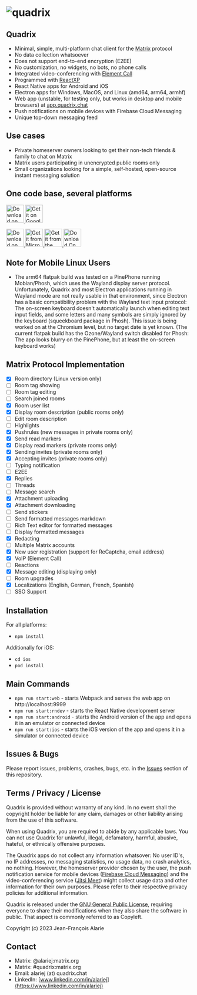 # ![quadrix](https://quadrix.chat/logo84.png)

## Quadrix

- Minimal, simple, multi-platform chat client for the [Matrix](https://github.com/matrix-org/) protocol
- No data collection whatsoever
- Does not support end-to-end encryption (E2EE)
- No customization, no widgets, no bots, no phone calls
- Integrated video-conferencing with [Element Call](https://github.com/vector-im/element-call)
- Programmed with [ReactXP](https://github.com/Microsoft/reactxp)
- React Native apps for Android and iOS
- Electron apps for Windows, MacOS, and Linux (amd64, arm64, armhf)
- Web app (unstable, for testing only, but works in desktop and mobile browsers) at [app.quadrix.chat](https://app.quadrix.chat)
- Push notifications on mobile devices with Firebase Cloud Messaging
- Unique top-down messaging feed

## Use cases

- Private homeserver owners looking to get their non-tech friends & family to chat on Matrix
- Matrix users participating in unencrypted public rooms only
- Small organizations looking for a simple, self-hosted, open-source instant messaging solution

## One code base, several platforms

<p>
    <a href="https://apps.apple.com/us/app/quadrix-chat/id1576110553">
        <img alt="Download on the App Store" src="https://linkmaker.itunes.apple.com/images/badges/en-us/badge_appstore-lrg.svg" height=48>
    </a>
    <a href="https://play.google.com/store/apps/details?id=chat.quadrix.android">
        <img alt="Get it on Google Play" src="https://upload.wikimedia.org/wikipedia/commons/7/78/Google_Play_Store_badge_EN.svg" height=48>
    </a>
</p>

<p>
    <a href="https://apps.apple.com/us/app/quadrix-chat-desktop/id1577585119">
        <img alt="Download on the Mac App Store" src="https://upload.wikimedia.org/wikipedia/commons/5/5d/Download_on_the_Mac_App_Store_Badge_US-UK_RGB_blk.svg" height=48>
    </a>
    <a href="https://apps.microsoft.com/store/detail/quadrixchat/9NPZ93X49V00">
        <img alt="Get it from Microsoft" src="https://developer.microsoft.com/store/badges/images/English_get-it-from-MS.png" height=48>
    </a>
    <a href="https://snapcraft.io/quadrix">
        <img alt="Get it from the Snap Store" src="https://snapcraft.io/static/images/badges/en/snap-store-black.svg" height=48>
    </a>
    <a href="https://flathub.org/apps/details/chat.quadrix.Quadrix">
        <img alt="Download On FLATHUB" src="https://flathub.org/assets/badges/flathub-badge-en.png" height=48>
    </a>
</p>

## Note for Mobile Linux Users

- The arm64 flatpak build was tested on a PinePhone running Mobian/Phosh, which uses the Wayland display server protocol. Unfortunately, Quadrix and most Electron applications running in Wayland mode are not really usable in that environment, since Electron has a basic compatibility problem with the Wayland text input protocol: The on-screen keyboard doesn't automatically launch when editing text input fields, and some letters and many symbols are simply ignored by the keyboard (squeekboard package in Phosh). This issue is being worked on at the Chromium level, but no target date is yet known. (The current flatpak build has the Ozone/Wayland switch disabled for Phosh: The app looks blurry on the PinePhone, but at least the on-screen keyboard works)

## Matrix Protocol Implementation

- [x] Room directory (Linux version only)
- [ ] Room tag showing
- [ ] Room tag editing
- [ ] Search joined rooms
- [x] Room user list
- [x] Display room description (public rooms only)
- [ ] Edit room description
- [ ] Highlights
- [x] Pushrules (new messages in private rooms only)
- [x] Send read markers
- [x] Display read markers (private rooms only)
- [x] Sending invites (private rooms only)
- [x] Accepting invites (private rooms only)
- [ ] Typing notification
- [ ] E2EE
- [x] Replies
- [ ] Threads
- [ ] Message search
- [x] Attachment uploading
- [x] Attachment downloading
- [ ] Send stickers
- [ ] Send formatted messages markdown
- [ ] Rich Text editor for formatted messages
- [ ] Display formatted messages
- [x] Redacting
- [ ] Multiple Matrix accounts
- [x] New user registration (support for ReCaptcha, email address)
- [x] VoIP (Element Call)
- [ ] Reactions
- [x] Message editing (displaying only)
- [ ] Room upgrades
- [x] Localizations (English, German, French, Spanish)
- [ ] SSO Support

## Installation
For all platforms:
- `npm install`

Additionally for iOS:
- `cd ios`
- `pod install`

## Main Commands

- `npm run start:web` - starts Webpack and serves the web app on http://localhost:9999
- `npm run start:rndev` - starts the React Native development server
- `npm run start:android` - starts the Android version of the app and opens it in an emulator or connected device
- `npm run start:ios` - starts the iOS version of the app and opens it in a simulator or connected device

## Issues & Bugs

Please report issues, problems, crashes, bugs, etc. in the [Issues](https://github.com/alariej/quadrix/issues) section of this repository.

## Terms / Privacy / License

Quadrix is provided without warranty of any kind. In no event shall the copyright holder be liable for any claim, damages or other liability arising from the use of this software.

When using Quadrix, you are required to abide by any applicable laws. You can not use Quadrix for unlawful, illegal, defamatory, harmful, abusive, hateful, or ethnically offensive purposes.

The Quadrix apps do not collect any information whatsover: No user ID's, no IP addresses, no messaging statistics, no usage data, no crash analytics, no nothing. However, the homeserver provider chosen by the user, the push notification service for mobile devices ([Firebase Cloud Messaging](https://firebase.google.com/support/privacy)) and the video-conferencing service ([Jitsi Meet](https://jitsi.org/meet-jit-si-privacy/)) might collect usage data and other information for their own purposes. Please refer to their respective privacy policies for additional information.

Quadrix is released under the [GNU General Public License](https://www.gnu.org/licenses/gpl-3.0.html), requiring everyone to share their modifications when they also share the software in public. That aspect is commonly referred to as Copyleft.

Copyright (c) 2023 Jean-François Alarie

## Contact

- Matrix: @alariej:matrix.org
- Matrix: #quadrix:matrix.org
- Email: alariej (at) quadrix.chat
- LinkedIn: [www.linkedin.com/in/alariej](https://www.linkedin.com/in/alariej)
